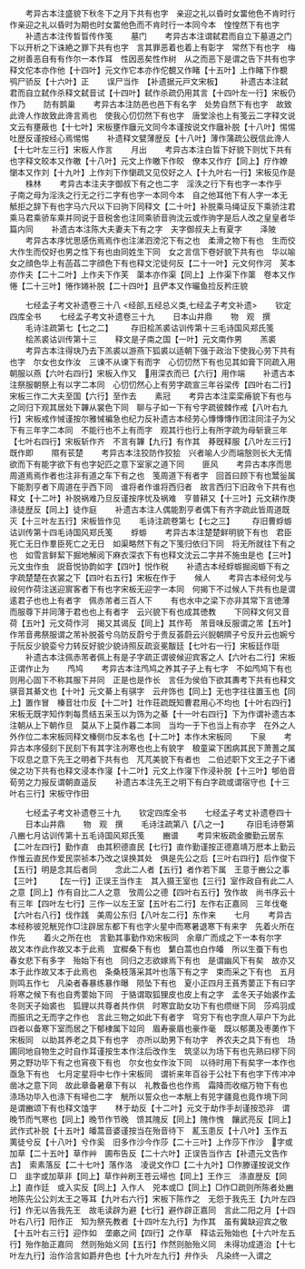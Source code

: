 <!-- { "loadSidebar": true } -->
　　考异古本注盛貌下秋冬下之月下共有也字　亲迎之礼以昏时女畱他色不肯时行作亲迎之礼以昏时为期也时女畱他色而不肯时行一本同今本　惶惶然下有也字
　　补遗古本注传晳晢传作笺
　　墓门
　　考异古本注谓弑君而自立下墓道之门下以开析之下诛絶之罪下共有也字　言其罪恶着也着上有彰字　常然下有也字　梅之树善恶自有有作尔一本作耳　性因恶矣性作树　从之而恶下是谓之告下共有也字释文佗本亦作他【十四叶】元文作它本亦作佗覩又作睹【十五叶】上作睹下作覩　鸮尸骄反【十六叶】正
　　误尸当作　【补遗据元戸文宋板】
　　补遗古本注弑君而自立弑作杀释文弑音试【十四叶】弑作杀疏仍用其言【十四叶左一行】宋板仍作乃
　　防有鹊巢
　　考异古本注防邑也邑下有名字　处势自然下有也字　故致此谗人作故致此谗言焉也　使我心忉忉然下有也字　唐堂涂也上有笺云二字释文说文云有壅蔽也【十七叶】宋板壅作廱元文同今本谨按说文作廱补脱【十八叶】惕惕吐歴反谨按经心焉惕惕
　　补遗释文甓薄歴反【十八叶】薄作蒲疏公旣信此谗人【十七叶左三行】宋板人作言
　　月出
　　考异古本注白晢下好貌下则忧下共有也字释文皎本又作皦【十八叶】元文上作皦下作皎　僚本又作疗【同上】疗作嫽　懰本又作刘【十九叶】上作刘下作懰疏又见佼好之人【十九叶右一行】宋板见作是
　　株林
　　考异古本注夫字御叔下有之也二字　淫泆之行下有也字一本作乎　子南之母为淫泆之行无之行二字有也字一本同今本　自之他耳他下有人字一本无　觝拒之辞下有也字马六尺以下曰驹下同释文【二十叶】补脱乘马绳证反下乘骄注君乘马君乘骄车乘并同说于音税舍也注同乘骄音驹沈云或作驹字是后人改之皇皇者华篇内同
　　补遗古本注陈大夫妻夫下有之字　夫字御叔夫上有夏字
　　泽陂
　　考异古本序忧思感伤焉焉作也注涕泗滂沱下有之也　柔滑之物下有也　生而佼大作生而佼好也男之性下有也由同姓生下同　女之言信下卷好貌下共有也　华以喻女之顔色华上有菡萏二字顔色下有也释文沱徒何反【二十一叶】元文何作河　芙本亦作夫【二十二叶】上作夫下作芙　蕖本亦作渠【同上】上作渠下作蕖　卷本又作惓【二十三叶】惓作婘补脱【二十四叶】且俨本又作曮鱼捡反矜庄貌

　　七经孟子考文补遗卷三十八
<经部,五经总义类,七经孟子考文补遗>
　　钦定四库全书
　　七经孟子考文补遗卷三十九
　　日本山井鼎
　　物　观　撰
　　毛诗注疏第七【七之二】
　　存旧桧羔裘诂训传第十三毛诗国风郑氏笺
　　桧羔裘诂训传第十三
　　释文是子南之国【一叶】元文南作男
　　羔裘
　　考异古本注得玦乃去下羔裘以游燕下狐裘以适朝下强于政治下使我心劳下共有也字　尔女也女作汝　三谏不从谏下有而字　心忉忉然下有也见其如膏下同疏入用朝服以燕【六叶右四行】宋板入作又　用深衣而已【六行】用作端
　　补遗古本注祭服朝祭上有以字二本同　心忉忉然心上有劳字疏宣三年谷梁传【四叶右二行】宋板三作二大夫至国【六行】至作去
　　素冠
　　考异古本注栾栾瘠貌下有也与之同归下观其居处下韠从裳色下同　聊与子如一下有兮字疏彼棘作戒【八叶右九行】宋板戒作悈谨按尔雅悈褊急也纪力反补遗古本经劳心慱慱慱作团注同注子为父下有三年字二本同　不能行也不上有而字　观其行也行上有所字疏为母斩衰三年【七叶右四行】宋板斩作齐　不言有韠【九行】有作其　朞旣释服【八叶左三行】既作即
　　隰有苌楚
　　考异古本注狡防作狡狯　兴者喻人少而端慤则长大无情欲而下有能字欲下有也字妃匹之意下室家之道下同
　　匪风
　　考异古本序而思周道焉焉作者也注非有道之车下有之也　笺周道下有者字　回首曰顾下有也鬵釡属下能割亨者下周道在乎西下同　谁将者作谁将西归者　故言西归下旧政令下共有也释文【十二叶】补脱祸难乃旦反谨按序忧及祸难　亨普耕又【十三叶】元文耕作庚　涤徒歴反【同上】徒作庭
　　补遗古本注人偶能割亨者偶下有齐字疏此皆周道既灭【十三叶左五行】宋板皆作见
　　毛诗注疏卷第七【七之三】
　　存旧曹蜉蝣诂训传第十四毛诗国风郑氏笺
　　蜉蝣
　　考异古本注楚楚鲜明貌下有也　君臣死亡无日作羣臣死亡之无日　如渠略然下有之下笺归依归下同　将无所就往下有之也　如雪言鲜絜下掘地解阅下麻衣深衣下有也释文沈云二字并不施虫是也【三叶】元文虫作虫　説音悦协韵如字【四叶】悦作税
　　补遗古本经蜉蝣掘阅蝣下有之字疏楚楚在衣裳之下【四叶右五行】宋板在作于
　　候人
　　考异古本经何戈与祋何作荷注送迎賔客者下有也字宋板无迎字一本同　何揭下不过候人下共有也是谓逺君子也也上有者字　佩赤芾者三百人下
　　有也水中之梁下亦非其常下言徳薄而服尊下并同薄于君也也上有者字　云兴貌下有也成其徳教
　　下同释文何又音荷【五叶】元文荷作河　揭又其谒反【同上】其作苟　芾音味反服谓之芾【五叶】作芾音弗祭服谓之芾补脱荟兮乌防反蔚兮于贵反荟蔚云兴貎朝隮子兮反升云也婉兮于阮反少貌娈兮力转反好貌少貌诗照反疏衮冕黻廷【七叶右一行】宋板廷作珽
　　补遗古本注佩赤芾者佩上有是子字疏正谓彼候迎宾客之人【六叶右二行】宋板正谓作止为
　　鸤鸠
　　考异古本注鸤鸠之养其子子上有七字　不如鸤鸠下有也则用心固下不称其服下并同　正是也是作长　言任为侯伯下欲其夀考下共有也释文骐音其綦文也【十叶】元文綦上有骐字　云弁饰也【同上】无也字往往置玉也【同上】置作冒　榛音壮巾反【十二叶】壮作荘疏既知曹君用心不均也【十叶右四行】宋板无既字知作刺每贯结五采玉以为饰为之綦【十一叶右四行】下为作谓补遗古本注朝从上下朝作旦　莫从下上莫作暮二本同　当均一于下也当上有亦字　在外之人外作位二本宋板同释文榛侧巾反本名也【十二叶】本作木宋板同
　　下泉
　　考异古本序侵刻下民刻下有其字注冽寒也也上有貌字　稂童粱下困病其民下萧蓍之属下叹息之意下先王之明者下共有也　芃芃美貌下有者也　二伯述职下文王之子下诸侯之功下共有也释文浸本作寖【十二叶】元文上作寖下作浸补脱【十三叶】郇伯音荀劳之力报反谓朝直遥反
　　补遗古本注先王之明下有白字疏或谓宿守也【十三叶右三行】宋板守作田

　　七经孟子考文补遗卷三十九
　　钦定四库全书
　　七经孟子考丈补遗卷四十
　　日本山井鼎
　　物　观　撰
　　毛诗注疏第八【八之一】
　　存旧毛诗卷第八豳七月诂训传第十五毛诗国风郑氏笺
　　豳谱
　　考异宋板疏金縢勤云居东【二叶左四行】勤作直　由其积德直民【七行】直作勤谨按正德嘉靖万厯本上勤云作惟云直民作爱民崇祯本乃改之误换其处　俱是先公之后【三叶右四行】后作俊下【五行】明是念其后者同
　　念此二人者【五行】者作若下属　王意于豳公之事【三叶】
　　【左一行】正误王当作主　其入摄王室也【三行】室作政自有此二人之意【同上】作有自比二人之意　攷周公之德【四叶右五行】攷作故　尚书序云十有三年【四叶左七行】三作一以左王室【五叶右二行】左作右正嘉同　三年伐奄【六叶右八行】伐作践　美周公东归【八叶左二行】东作来
　　七月
　　考异古本经称彼兕觥兕作□注辟居东都下有也字火星中而寒暑退寒下有来字　先着火所在作先
　　着火之所在也　言勤其事勤作劝宋板同　余章广而成之下一本有尔字　故又本作此作故又本于此焉　宜穉桑下有也　蘩白蒿也白作皤　所以生蚕下有也　春女悲下有多字　殆始下有也　同归之志欲嫁焉下有也　是谓幽风下有矣　故亦又本于此作故又本于此焉也　条桑枝落采其叶也落下有之字　束而采之下有也　五月则鸣五作七　凡染者春暴练暴作曝　陨坠下有也　夏小正四月王萯秀葽正下有曰字　将寒之候下有也自秀葽始下同　于貉谓取狐狸皮也皮上有之字　孟冬天子始裘作孟冬则天子始裘也　狐貍以共尊者共作供　时寒宜助女功下有也缵继下同　莎鸡羽成而振讯之无而字之作也　言此三物之如此下有者字　穹穷下有也字庶人荜户下为此四者以备寒下室而居之下郁棣属下竝同　眉寿豪眉也豪作毫　既以郁薁及枣薁作下宋板同　以助其养老之具下有也字　亦所以助男下有功字　养农夫之具下有也　场圃同地自物生之时自作耳谨按生本作注后改作生　筑坚以为场下有也先熟曰穋下同　男之野功毕下有之也宵夜下有也　尔女也女作汝下同　以待时用下有矣字一本作也　亟急下有也　七月定星将中七作十宋板同　谓祈来年百谷于公社下有也字下传冲冲凿冰之意下同　故此章备暑章下有以　礼教备也也作焉　霜降而收缩万物下有也　涤场功毕入也涤下有埽也二字　觥所以誓众也一本觥上有兕字疆竟也竟作境下同　是谓豳颂下有也释文馌字
　　林于劫反【十二叶】元文于劫作手刦谨按恐非　谓晚节而气寒也【同上】晚节作节晚　馈其隗反【同上】隗作愧　饟武亮反【同上】武作式补脱【十五叶】皤蒿音婆谨按当在殆音待下　薍玉患反【十八叶】玉作五　荑徒兮反【十八叶】兮作奚　旧多作沙今作莎【二十三叶】上作莎下作沙　字或加草【二十五叶】草作艸　圃布告反【二十六叶】正误告当作古【补遗元文告作古】　索素落反【二十七叶】落作洛　凌说文作□【二十九叶】□作滕谨按说文作□　韭字或加草非【同上】草作艸刷王苍云埽也【同上】王作三　涤直歴反【同上】直作廷　或入实反【同上】入作人　兕本或□【同上】□作□疏则所陈者处豳地陈先公公刘太王之等耳【九叶右六行】宋板下陈作之　无怨于我先王【九叶左四行】作无以告我先王　故毛读辟为避【七行】避作辟正嘉同　言此二阳之月【十四叶右八行】阳作正　知为祭先教者【十四叶左九行】为作其　虽有冀缺迎宾之敬【十五叶右三行】迎作如　垄畞之间【四行】之作草　释诂云殆始也【十六叶左五行】殆作胎正嘉同　然则殆始义同【五行】作然则胎殆义同　未得功成道治【十七叶左九行】治作洽言如爵弁色也【十九叶左九行】弁作头　凡染终一入谓之
